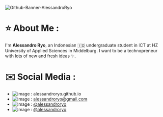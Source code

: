 <!-- BANNER IMAGE -->
![Github-Banner-AlessandroRyo](https://user-images.githubusercontent.com/89993118/153680175-0d9635f0-63b6-45d9-8ec4-18db970117d6.png)

<!-- ABOUT ME -->
# ⭐ About Me :
I'm __Alessandro Ryo__, an Indonesian 🇮🇩 undergraduate student in ICT at HZ University of Applied Sciences in Middelburg. I want to be a technopreneur with lots of new and fresh ideas ✨.

<!-- SOCIAL MEDIA -->
# ✉️ Social Media :
- ![image](https://img.shields.io/badge/website-000000?style=for-the-badge&logo=About.me&logoColor=white) : alessandroryo.github.io
- ![image](https://img.shields.io/badge/Gmail-D14836?style=for-the-badge&logo=gmail&logoColor=white) : alessandroryo@gmail.com
- ![image](https://img.shields.io/badge/Instagram-E4405F?style=for-the-badge&logo=instagram&logoColor=white) : [@alessandroryo](https://www.instagram.com/alessandroryo/)
- ![image](https://img.shields.io/badge/Discord-5865F2?style=for-the-badge&logo=discord&logoColor=white) : [@alessandroryo](https://www.instagram.com/alessandroryo/)

<!--
**alessandroryo/AlessandroRyo** is a ✨ _special_ ✨ repository because its `README.md` (this file) appears on your GitHub profile.

Here are some ideas to get you started:

- 🔭 I’m currently working on ...
- 🌱 I’m currently learning ...
- 👯 I’m looking to collaborate on ...
- 🤔 I’m looking for help with ...
- 💬 Ask me about ...
- 📫 How to reach me: ...
- 😄 Pronouns: ...
- ⚡ Fun fact: ...
-->
